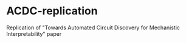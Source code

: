 # ACDC-replication
Replication of "Towards Automated Circuit Discovery for Mechanistic Interpretability" paper
